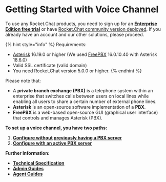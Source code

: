 # Getting Started with Voice Channel

To use any Rocket.Chat products, you need to sign up for an [**Enterprise Edition free trial**](https://docs.rocket.chat/guides/enterprise-edition-trial) or have [Rocket.Chat community version deployed](https://docs.rocket.chat/quick-start/deploying-rocket.chat). If you already have an account and our other solutions, please proceed.

{% hint style="info" %}
Requirements:

* [Asterisk](https://www.asterisk.org/) 16.19.0 or higher (We used [FreePBX](https://www.freepbx.org/) 16.0.10.40 with Asterisk 18.6.0)
* Valid SSL certificate (valid domain)
* You need Rocket.Chat version 5.0.0 or higher.&#x20;
{% endhint %}

Please note that:

* A **private branch exchange (PBX)**  is a telephone system within an enterprise that switches calls between users on local lines while enabling all users to share a certain number of external phone lines.&#x20;
* **Asterisk** is an open-source software implementation of a **PBX**.&#x20;
* **FreePBX** is a web-based open-source GUI (graphical user interface) that controls and manages Asterisk (PBX).

**To set up a voice channel, you have two paths:**

1. [**Configure without previously having a PBX server**](voice-channel-admin-guide/configure-without-previously-having-a-pbx-server/)
2. [**Configure with an active PBX server**](voice-channel-admin-guide/configure-with-an-active-pbx-server/)

**Further Information:**

* [**Technical Specification**](voice-channel-technical-specification.md)
* [**Admin Guides**](voice-channel-admin-guide/)
* [**Agent Guides**](voice-channel-agent-guides/)
